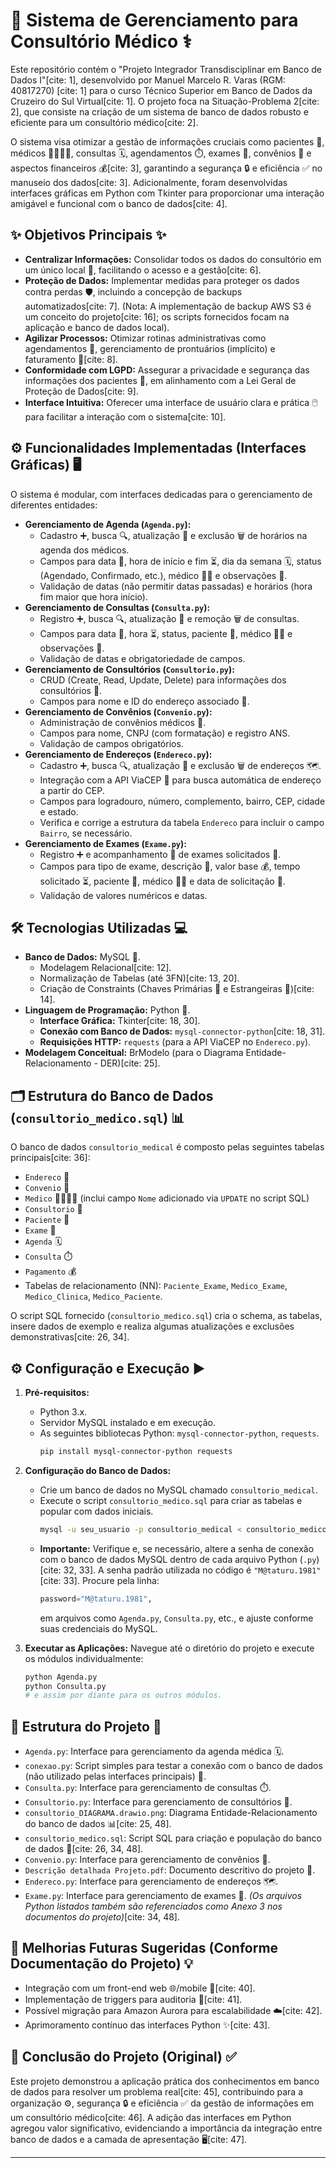 # 🏥 Sistema de Gerenciamento para Consultório Médico ⚕️

Este repositório contém o "Projeto Integrador Transdisciplinar em Banco de Dados I"[cite: 1], desenvolvido por Manuel Marcelo R. Varas (RGM: 40817270) [cite: 1] para o curso Técnico Superior em Banco de Dados da Cruzeiro do Sul Virtual[cite: 1]. O projeto foca na Situação-Problema 2[cite: 2], que consiste na criação de um sistema de banco de dados robusto e eficiente para um consultório médico[cite: 2].

O sistema visa otimizar a gestão de informações cruciais como pacientes 🧍, médicos 👨‍⚕️👩‍⚕️, consultas 🗓️, agendamentos ⏱️, exames 🔬, convênios 🤝 e aspectos financeiros 💰[cite: 3], garantindo a segurança 🔒 e eficiência ✅ no manuseio dos dados[cite: 3]. Adicionalmente, foram desenvolvidas interfaces gráficas em Python com Tkinter para proporcionar uma interação amigável e funcional com o banco de dados[cite: 4].

## ✨ Objetivos Principais ✨

* **Centralizar Informações:** Consolidar todos os dados do consultório em um único local 📂, facilitando o acesso e a gestão[cite: 6].
* **Proteção de Dados:** Implementar medidas para proteger os dados contra perdas 🛡️, incluindo a concepção de backups automatizados[cite: 7]. (Nota: A implementação de backup AWS S3 é um conceito do projeto[cite: 16]; os scripts fornecidos focam na aplicação e banco de dados local).
* **Agilizar Processos:** Otimizar rotinas administrativas como agendamentos 🚀, gerenciamento de prontuários (implícito) e faturamento 🧾[cite: 8].
* **Conformidade com LGPD:** Assegurar a privacidade e segurança das informações dos pacientes 👤, em alinhamento com a Lei Geral de Proteção de Dados[cite: 9].
* **Interface Intuitiva:** Oferecer uma interface de usuário clara e prática 🖱️ para facilitar a interação com o sistema[cite: 10].

## ⚙️ Funcionalidades Implementadas (Interfaces Gráficas) 🖥️

O sistema é modular, com interfaces dedicadas para o gerenciamento de diferentes entidades:

* **Gerenciamento de Agenda (`Agenda.py`):**
    * Cadastro ➕, busca 🔍, atualização 🔄 e exclusão 🗑️ de horários na agenda dos médicos.
    * Campos para data 📅, hora de início e fim ⏳, dia da semana 🗓️, status (Agendado, Confirmado, etc.), médico 👨‍⚕️ e observações 📝.
    * Validação de datas (não permitir datas passadas) e horários (hora fim maior que hora início).
* **Gerenciamento de Consultas (`Consulta.py`):**
    * Registro ➕, busca 🔍, atualização 🔄 e remoção 🗑️ de consultas.
    * Campos para data 📅, hora ⏳, status, paciente 🧍, médico 👨‍⚕️ e observações 📝.
    * Validação de datas e obrigatoriedade de campos.
* **Gerenciamento de Consultórios (`Consultorio.py`):**
    * CRUD (Create, Read, Update, Delete) para informações dos consultórios 🏢.
    * Campos para nome e ID do endereço associado 📍.
* **Gerenciamento de Convênios (`Convenio.py`):**
    * Administração de convênios médicos 🤝.
    * Campos para nome, CNPJ (com formatação) e registro ANS.
    * Validação de campos obrigatórios.
* **Gerenciamento de Endereços (`Endereco.py`):**
    * Cadastro ➕, busca 🔍, atualização 🔄 e exclusão 🗑️ de endereços 🗺️.
    * Integração com a API ViaCEP 📮 para busca automática de endereço a partir do CEP.
    * Campos para logradouro, número, complemento, bairro, CEP, cidade e estado.
    * Verifica e corrige a estrutura da tabela `Endereco` para incluir o campo `Bairro`, se necessário.
* **Gerenciamento de Exames (`Exame.py`):**
    * Registro ➕ e acompanhamento 👀 de exames solicitados 🧪.
    * Campos para tipo de exame, descrição 📝, valor base 💰, tempo solicitado ⏳, paciente 🧍, médico 👨‍⚕️ e data de solicitação 📅.
    * Validação de valores numéricos e datas.

## 🛠️ Tecnologias Utilizadas 💻

* **Banco de Dados:** MySQL 🐬.
    * Modelagem Relacional[cite: 12].
    * Normalização de Tabelas (até 3FN)[cite: 13, 20].
    * Criação de Constraints (Chaves Primárias 🔑 e Estrangeiras 🔗)[cite: 14].
* **Linguagem de Programação:** Python 🐍.
    * **Interface Gráfica:** Tkinter[cite: 18, 30].
    * **Conexão com Banco de Dados:** `mysql-connector-python`[cite: 18, 31].
    * **Requisições HTTP:** `requests` (para a API ViaCEP no `Endereco.py`).
* **Modelagem Conceitual:** BrModelo (para o Diagrama Entidade-Relacionamento - DER)[cite: 25].

## 🗂️ Estrutura do Banco de Dados (`consultorio_medico.sql`) 📊

O banco de dados `consultorio_medical` é composto pelas seguintes tabelas principais[cite: 36]:

* `Endereco` 📍
* `Convenio` 🤝
* `Medico` 👨‍⚕️👩‍⚕️ (inclui campo `Nome` adicionado via `UPDATE` no script SQL)
* `Consultorio` 🏢
* `Paciente` 🧍
* `Exame` 🧪
* `Agenda` 🗓️
* `Consulta` ⏱️
* `Pagamento` 💰
* Tabelas de relacionamento (NN): `Paciente_Exame`, `Medico_Exame`, `Medico_Clinica`, `Medico_Paciente`.

O script SQL fornecido (`consultorio_medico.sql`) cria o schema, as tabelas, insere dados de exemplo e realiza algumas atualizações e exclusões demonstrativas[cite: 26, 34].

## ⚙️ Configuração e Execução ▶️

1.  **Pré-requisitos:**
    * Python 3.x.
    * Servidor MySQL instalado e em execução.
    * As seguintes bibliotecas Python: `mysql-connector-python`, `requests`.
        ```bash
        pip install mysql-connector-python requests
        ```

2.  **Configuração do Banco de Dados:**
    * Crie um banco de dados no MySQL chamado `consultorio_medical`.
    * Execute o script `consultorio_medico.sql` para criar as tabelas e popular com dados iniciais.
        ```bash
        mysql -u seu_usuario -p consultorio_medical < consultorio_medico.sql
        ```
    * **Importante:** Verifique e, se necessário, altere a senha de conexão com o banco de dados MySQL dentro de cada arquivo Python (`.py`)[cite: 32, 33]. A senha padrão utilizada no código é `"M@taturu.1981"`[cite: 33].
        Procure pela linha:
        ```python
        password="M@taturu.1981",
        ```
        em arquivos como `Agenda.py`, `Consulta.py`, etc., e ajuste conforme suas credenciais do MySQL.

3.  **Executar as Aplicações:**
    Navegue até o diretório do projeto e execute os módulos individualmente:
    ```bash
    python Agenda.py
    python Consulta.py
    # e assim por diante para os outros módulos.
    ```

## 📂 Estrutura do Projeto 🌳

* `Agenda.py`: Interface para gerenciamento da agenda médica 🗓️.
* `conexao.py`: Script simples para testar a conexão com o banco de dados (não utilizado pelas interfaces principais) 🔗.
* `Consulta.py`: Interface para gerenciamento de consultas ⏱️.
* `Consultorio.py`: Interface para gerenciamento de consultórios 🏢.
* `consultorio_DIAGRAMA.drawio.png`: Diagrama Entidade-Relacionamento do banco de dados 📊[cite: 25, 48].
* `consultorio_medico.sql`: Script SQL para criação e população do banco de dados 💾[cite: 26, 34, 48].
* `Convenio.py`: Interface para gerenciamento de convênios 🤝.
* `Descrição detalhada Projeto.pdf`: Documento descritivo do projeto 📄.
* `Endereco.py`: Interface para gerenciamento de endereços 🗺️.
* `Exame.py`: Interface para gerenciamento de exames 🧪.
    *(Os arquivos Python listados também são referenciados como Anexo 3 nos documentos do projeto)*[cite: 34, 48].

## 🚀 Melhorias Futuras Sugeridas (Conforme Documentação do Projeto) 💡

* Integração com um front-end web 🌐/mobile 📱[cite: 40].
* Implementação de triggers para auditoria 📝[cite: 41].
* Possível migração para Amazon Aurora para escalabilidade ☁️[cite: 42].
* Aprimoramento contínuo das interfaces Python ✨[cite: 43].

## 🎉 Conclusão do Projeto (Original) ✅

Este projeto demonstrou a aplicação prática dos conhecimentos em banco de dados para resolver um problema real[cite: 45], contribuindo para a organização ⚙️, segurança 🔒 e eficiência ✅ da gestão de informações em um consultório médico[cite: 46]. A adição das interfaces em Python agregou valor significativo, evidenciando a importância da integração entre banco de dados e a camada de apresentação 🖥️[cite: 47].

---
